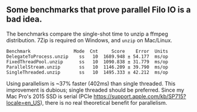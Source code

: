 ## Some benchmarks that prove parallel Filo IO is a bad idea.

The benchmarks compare the single-shot time to unzip a ffmpeg distribution.
7Zip is required on Windows, and `unzip` on Mac/Linux.

```
Benchmark                Mode  Cnt     Score    Error  Units
DelegateToProcess.unzip    ss   10  1689.948 ± 54.177  ms/op
FixedThreadPool.unzip      ss   10  1090.838 ± 31.779  ms/op
ParallelStream.unzip       ss   10  1146.209 ± 39.790  ms/op
SingleThreaded.unzip       ss   10  1495.333 ± 42.212  ms/op
```

Using parallelism is ~37% faster (402ms) than single threaded.
This improvement is dubious; single threaded should be preferred.
Since my Mac Pro's 2015 SSD is serial (PCIe https://support.apple.com/kb/SP715?locale=en_US),
there is no real theoretical benefit for parallelism.

